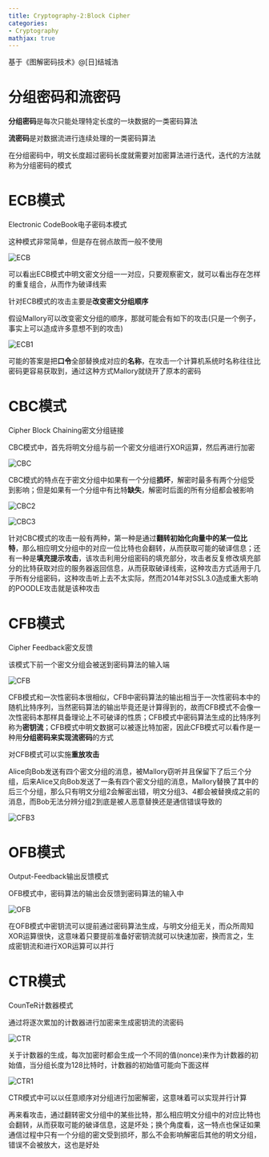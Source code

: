 ```yaml
---
title: Cryptography-2:Block Cipher
categories:
- Cryptography 
mathjax: true
---
```


基于《图解密码技术》@[日]结城浩

# 分组密码和流密码

**分组密码**是每次只能处理特定长度的一块数据的一类密码算法

**流密码**是对数据流进行连续处理的一类密码算法

在分组密码中，明文长度超过密码长度就需要对加密算法进行迭代，迭代的方法就称为分组密码的模式

# ECB模式

Electronic CodeBook电子密码本模式

这种模式非常简单，但是存在弱点故而一般不使用

![ECB](https://s1.ax1x.com/2020/08/08/aI2AJO.png)

可以看出ECB模式中明文密文分组一一对应，只要观察密文，就可以看出存在怎样的重复组合，从而作为破译线索

针对ECB模式的攻击主要是**改变密文分组顺序**

假设Mallory可以改变密文分组的顺序，那就可能会有如下的攻击(只是一个例子，事实上可以造成许多意想不到的攻击)

![ECB1](https://s1.ax1x.com/2020/08/08/aIRkBn.png)

可能的答案是把**口令**全部替换成对应的**名称**，在攻击一个计算机系统时名称往往比密码更容易获取到，通过这种方式Mallory就绕开了原本的密码

# CBC模式

Cipher Block Chaining密文分组链接

CBC模式中，首先将明文分组与前一个密文分组进行XOR运算，然后再进行加密

![CBC](https://s1.ax1x.com/2020/08/08/aIRRgg.png)



CBC模式的特点在于密文分组中如果有一个分组**损坏**，解密时最多有两个分组受到影响；但是如果有一个分组中有比特**缺失**，解密时后面的所有分组都会被影响

![CBC2](https://s1.ax1x.com/2020/08/08/aIW8MQ.png)



![CBC3](https://s1.ax1x.com/2020/08/08/aIW1xg.png)

针对CBC模式的攻击一般有两种，第一种是通过**翻转初始化向量中的某一位比特**，那么相应明文分组中的对应一位比特也会翻转，从而获取可能的破译信息；还有一种是**填充提示攻击**，该攻击利用分组密码的填充部分，攻击者反复修改填充部分的比特获取对应的服务器返回信息，从而获取破译线索，这种攻击方式适用于几乎所有分组密码，这种攻击听上去不太实际，然而2014年对SSL3.0造成重大影响的POODLE攻击就是该种攻击

# CFB模式

Cipher Feedback密文反馈

该模式下前一个密文分组会被送到密码算法的输入端

![CFB](https://s1.ax1x.com/2020/08/08/aIfMwR.png)

CFB模式和一次性密码本很相似，CFB中密码算法的输出相当于一次性密码本中的随机比特序列，当然密码算法的输出毕竟还是计算得到的，故而CFB模式不会像一次性密码本那样具备理论上不可破译的性质；CFB模式中密码算法生成的比特序列称为**密钥流**；CFB模式中明文数据可以被逐比特加密，因此CFB模式可以看作是一种用**分组密码来实现流密码**的方式

对CFB模式可以实施**重放攻击**

Alice向Bob发送有四个密文分组的消息，被Mallory窃听并且保留下了后三个分组，后来Alice又向Bob发送了一条有四个密文分组的消息，Mallory替换了其中的后三个分组，那么只有明文分组2会解密出错，明文分组3、4都会被替换成之前的消息，而Bob无法分辨分组2到底是被人恶意替换还是通信错误导致的

![CFB3](https://s1.ax1x.com/2020/08/08/aI4cZj.png)

# OFB模式

Output-Feedback输出反馈模式

OFB模式中，密码算法的输出会反馈到密码算法的输入中

![OFB](https://s1.ax1x.com/2020/08/08/aI4oyF.png)

在OFB模式中密钥流可以提前通过密码算法生成，与明文分组无关，而众所周知XOR运算很快，这意味着只要提前准备好密钥流就可以快速加密，换而言之，生成密钥流和进行XOR运算可以并行

# CTR模式

CounTeR计数器模式

通过将逐次累加的计数器进行加密来生成密钥流的流密码

![CTR](https://s1.ax1x.com/2020/08/08/aII65n.png)

关于计数器的生成，每次加密时都会生成一个不同的值(nonce)来作为计数器的初始值，当分组长度为128比特时，计数器的初始值可能向下面这样

![CTR1](https://s1.ax1x.com/2020/08/08/aIIOxK.png)

CTR模式中可以以任意顺序对分组进行加密解密，这意味着可以实现并行计算

再来看攻击，通过翻转密文分组中的某些比特，那么相应明文分组中的对应比特也会翻转，从而获取可能的破译信息，这是坏处；换个角度看，这一特点也保证如果通信过程中只有一个分组的密文受到损坏，那么不会影响解密后其他的明文分组，错误不会被放大，这也是好处




















